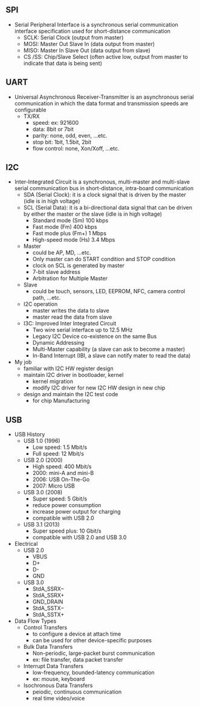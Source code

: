 ## SPI
- Serial Peripheral Interface is a synchronous serial communication interface specification used for short-distance communication
  - SCLK: Serial Clock (output from master)
  - MOSI: Master Out Slave In (data output from master)
  - MISO: Master In Slave Out (data output from slave)
  - CS /SS: Chip/Slave Select (often active low, output from master to indicate that data is being sent)

## UART
- Universal Asynchronous Receiver-Transmitter is an asynchronous serial communication in which the data format and transmission speeds are configurable
  - TX/RX
    - speed: ex: 921600
    - data: 8bit or 7bit
    - parity: none, odd, even, ...etc.
    - stop bit: 1bit, 1.5bit, 2bit
    - flow control: none, Xon/Xoff, ...etc.

## I2C
- Inter-Integrated Circuit is a synchronous, multi-master and multi-slave serial communication bus in short-distance, intra-board communication
  - SDA (Serial Clock): it is a clock signal that is driven by the master (idle is in high voltage)
  - SCL (Serial Data): it is a bi-directional data signal that can be driven by either the master or the slave (idle is in high voltage)
    - Standard mode (Sm) 100 kbps
    - Fast mode (Fm) 400 kbps
    - Fast mode plus (Fm+) 1 Mbps
    - High-speed mode (Hs) 3.4 Mbps
  - Master
    - could be AP, MD, ...etc.
    - Only master can do START condition and STOP condition
    - clock on SCL is generated by master
    - 7-bit slave address
    - Arbitration for Multiple Master
  - Slave
    - could be touch, sensors, LED, EEPROM, NFC, camera control path, ...etc.
  - I2C operation
    - master writes the data to slave
    - master read the data from slave
  - I3C: Improved Inter Integrated Circuit
    - Two wire serial interface up to 12.5 MHz 
    - Legacy I2C Device co-existence on the same Bus
    - Dynamic Addressing
    - Multi-Master capability (a slave can ask to become a master)
    - In-Band Interrupt (IBI, a slave can notify mater to read the data)
- My job
  - familiar with I2C HW register design
  - maintain I2C driver in bootloader, kernel
    - kernel migration
    - modify I2C driver for new I2C HW design in new chip
  - design and maintain the I2C test code
    - for chip Manufacturing

## USB
- USB History
  - USB 1.0 (1996)
    - Low speed: 1.5 Mbit/s
    - Full speed: 12 Mbit/s
  - USB 2.0 (2000)
    - High speed: 400 Mbit/s
    - 2000: mini-A and mini-B
    - 2006: USB On-The-Go
    - 2007: Micro USB
  - USB 3.0 (2008)
    - Super speed: 5 Gbit/s
    - reduce power consumption
    - increase power output for charging
    - compatible with USB 2.0
  - USB 3.1 (2013)
    - Super speed plus: 10 Gbit/s
    - compatible with USB 2.0 and USB 3.0
- Electrical
  - USB 2.0
    - VBUS
    - D+
    - D-
    - GND
  - USB 3.0
    - StdA_SSRX−
    - StdA_SSRX+
    - GND_DRAIN
    - StdA_SSTX−
    - StdA_SSTX+
- Data Flow Types
  - Control Transfers
    - to configure a device at attach time
    - can be used for other device-specific purposes
  - Bulk Data Transfers
    - Non-periodic, large-packet burst communication
    - ex: file transfer, data packet transfer
  - Interrupt Data Transfers
    - low-frequency, bounded-latency communication
    - ex: mouse, keyboard
  - Isochronous Data Transfers
    - peiodic, continuous communication
    - real time video/voice
